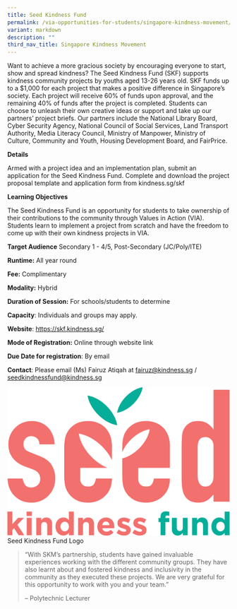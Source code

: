 ```yaml
---
title: Seed Kindness Fund
permalink: /via-opportunities-for-students/singapore-kindness-movement/seed-kindness-fund/
variant: markdown
description: ""
third_nav_title: Singapore Kindness Movement
---
```

Want to achieve a more gracious society by encouraging everyone to start, show and spread kindness? The Seed Kindness Fund (SKF) supports kindness community projects by youths aged 13-26 years old. SKF funds up to a $1,000 for each project that makes a positive difference in Singapore’s society. Each project will receive 60% of funds upon approval, and the remaining 40% of funds after the project is completed. Students can choose to unleash their own creative ideas or support and take up our partners’ project briefs. Our partners include the National Library Board, Cyber Security Agency, National Council of Social Services, Land Transport Authority, Media Literacy Council, Ministry of Manpower, Ministry of Culture, Community and Youth, Housing Development Board, and FairPrice.

**Details**

Armed with a project idea and an implementation plan, submit an application for the Seed Kindness Fund. Complete and download the project proposal template and application form from kindness.sg/skf

**Learning Objectives**

The Seed Kindness Fund is an opportunity for students to take ownership of their contributions to the community through Values in Action (VIA). Students learn to implement a project from scratch and have the freedom to come up with their own kindness projects in VIA.

**Target Audience** Secondary 1 - 4/5, Post-Secondary (JC/Poly/ITE)

**Runtime:** All year round

**Fee:** Complimentary

**Modality:** Hybrid

**Duration of Session:** For schools/students to determine

**Capacity**: Individuals and groups may apply.

**Website**: https://skf.kindness.sg/

**Mode of Registration:** Online through website link

**Due Date for registration**: By email

**Contact**: Please email (Ms) Fairuz Atiqah at fairuz@kindness.sg / seedkindnessfund@kindness.sg

![](/images/SKM_Seed_Kindness_Fund_photo_1.png)Seed Kindness Fund Logo

> “With SKM’s partnership, students have gained invaluable experiences working with the different community groups. They have also learnt about and fostered kindness and inclusivity in the community as they executed these projects. We are very grateful for this opportunity to work with you and your team.”
> 
> – Polytechnic Lecturer